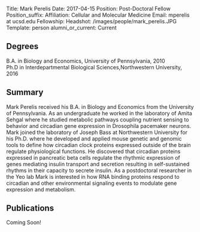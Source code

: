 Title: Mark Perelis
Date: 2017-04-15
Position: Post-Doctoral Fellow
Position_suffix: 
Affiliation: Cellular and Molecular Medicine
Email: mperelis at ucsd.edu
Fellowship: 
Headshot: /images/people/mark_perelis.JPG
Template: person
alumni_or_current: Current

## Degrees

B.A. in Biology and Economics, University of Pennsylvania, 2010<br> 
Ph.D in Interdepartmental Biological Sciences,Northwestern University, 2016<br>

## Summary

Mark Perelis received his B.A. in Biology and Economics from the University of Pennsylvania. As an undergraduate he worked in the laboratory of Amita Sehgal  where he studied metabolic pathways coupling nutrient sensing to behavior and circadian gene expression in Drosophila pacemaker neurons. Mark joined the laboratory of Joseph Bass at Northwestern University for his Ph.D. where he developed and applied mouse genetic and genomic tools to define how circadian clock proteins expressed outside of the brain regulate physiological functions. He discovered that circadian proteins expressed in pancreatic beta cells regulate the rhythmic expression of genes mediating insulin transport and secretion resulting in self-sustained rhythms in their capacity to secrete insulin. As a postdoctoral researcher in the Yeo lab Mark is interested in how RNA binding proteins respond to circadian and other environmental signaling events to modulate gene expression and metabolism. 

## Publications

Coming Soon!
